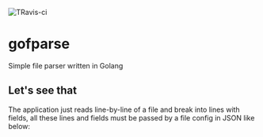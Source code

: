 ![TRavis-ci](https://travis-ci.org/pvoliveira/gofparse.svg?branch=master)

# gofparse
Simple file parser written in Golang

## Let's see that
The application just reads line-by-line of a file and break into lines with fields, all these lines and fields must be passed by a file config in JSON like below:

```JSON

```
